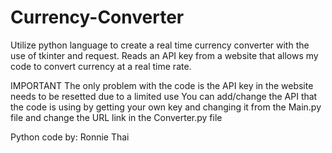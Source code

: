 # Currency-Converter

Utilize python language to create a real time currency converter with the use of tkinter and request.
Reads an API key from a website that allows my code to convert currency at a real time rate. 

IMPORTANT
The only problem with the code is the API key in the website needs to be resetted due to a limited use 
You can add/change the API that the code is using by getting your own key and changing it from the Main.py file and change the URL link in the Converter.py file 

Python code by: Ronnie Thai
